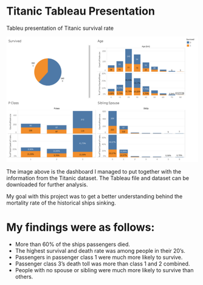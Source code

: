 # Titanic Tableau Presentation
Tableu presentation of Titanic survival rate

![Titanic Dashboard](https://raw.githubusercontent.com/EvGT187/Titanic-Tableau/master/images/Titanic-Dashboard.png)


The image above is the dashboard I managed to put together with the information from the Titanic dataset. The Tableau file and dataset can be downloaded for further analysis.

My goal with this project was to get a better understanding behind the mortality rate of the historical ships sinking.


# My findings were as follows:

* More than 60% of the ships passengers died.
* The highest survival and death rate was among people in their 20’s.
* Passengers in passenger class 1 were much more likely to survive.
* Passenger class 3’s death toll was more than class 1 and 2 combined.
* People with no spouse or sibling were much more likely to survive than others.
